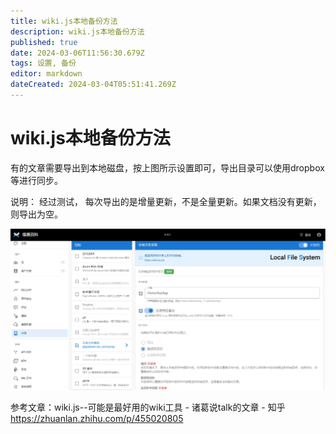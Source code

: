 ```yaml
---
title: wiki.js本地备份方法
description: wiki.js本地备份方法
published: true
date: 2024-03-06T11:56:30.679Z
tags: 设置, 备份
editor: markdown
dateCreated: 2024-03-04T05:51:41.269Z
---
```


# wiki.js本地备份方法
有的文章需要导出到本地磁盘，按上图所示设置即可，导出目录可以使用dropbox等进行同步。

说明： 经过测试， 每次导出的是增量更新，不是全量更新。如果文档没有更新，则导出为空。

![wiki.js本地文件备份方法.png](/wiki/wiki/wiki.js本地文件备份方法.png)

参考文章：wiki.js--可能是最好用的wiki工具 - 诸葛说talk的文章 - 知乎
https://zhuanlan.zhihu.com/p/455020805
